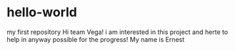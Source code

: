 # hello-world
my first repository
Hi team Vega!
i am interested in this project and herte to help in anyway possible for the progress!
My name is Ernest
